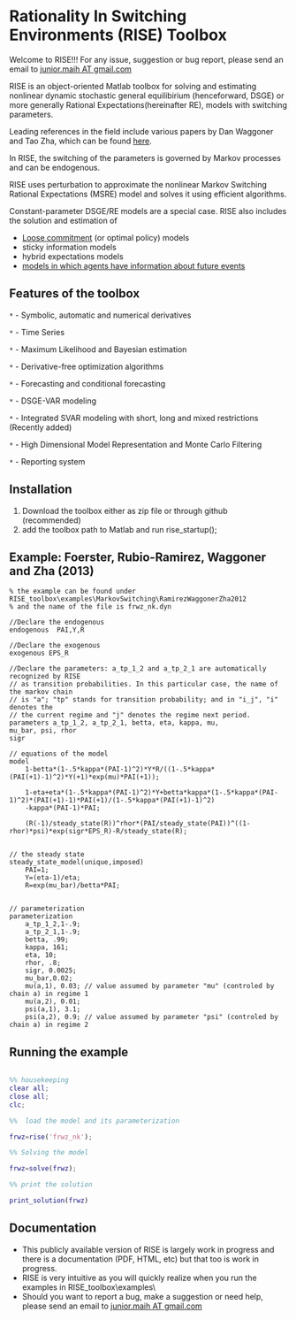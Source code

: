 
Rationality In Switching Environments (RISE) Toolbox
================
Welcome to RISE!!! For any issue, suggestion or bug
report, please send an email to [junior.maih AT gmail.com](junior.maih@gmail.com)

RISE is an object-oriented Matlab toolbox for solving and estimating nonlinear
dynamic stochastic general equilibirium (henceforward, DSGE) or more generally
Rational Expectations(hereinafter RE), models with switching parameters.

Leading references in the field include various papers by Dan Waggoner and Tao Zha, which
can be found [here](http://www.tzha.net/articles).

In RISE, the switching of the parameters is governed by Markov processes and can be endogenous.

RISE uses perturbation to approximate the nonlinear Markov Switching Rational
Expectations (MSRE) model and solves it using efficient algorithms.

Constant-parameter DSGE/RE models are a special case. RISE also includes the solution
and estimation of
* [Loose commitment](http://journals.cambridge.org/action/displayAbstract?fromPage=online&aid=8686985) (or optimal policy) models
* sticky information models
* hybrid expectations models
* [models in which agents have information about future events](http://www.kansascityfed.org/publicat/events/research/2010CenBankForecasting/Maih_paper.pdf)

Features of the toolbox
-----------------------------------

`*` - Symbolic, automatic and numerical derivatives

`*` - Time Series

`*` - Maximum Likelihood and Bayesian estimation

`*` - Derivative-free optimization algorithms

`*` - Forecasting and conditional forecasting

`*` - DSGE-VAR modeling

`*` - Integrated SVAR modeling with short, long and mixed restrictions (Recently added)

`*` - High Dimensional Model Representation and Monte Carlo Filtering

`*` - Reporting	system

Installation
-----

1. Download the toolbox either as zip file or through github (recommended)
2. add the toolbox path to Matlab and run rise_startup();

Example: Foerster, Rubio-Ramirez, Waggoner and Zha (2013)
---------------------
```RISE
% the example can be found under RISE_toolbox\examples\MarkovSwitching\RamirezWaggonerZha2012
% and the name of the file is frwz_nk.dyn

//Declare the endogenous
endogenous	PAI,Y,R

//Declare the exogenous
exogenous EPS_R

//Declare the parameters: a_tp_1_2 and a_tp_2_1 are automatically recognized by RISE
// as transition probabilities. In this particular case, the name of the markov chain
// is "a"; "tp" stands for transition probability; and in "i_j", "i" denotes the
// the current regime and "j" denotes the regime next period.
parameters a_tp_1_2, a_tp_2_1, betta, eta, kappa, mu,
mu_bar, psi, rhor
sigr

// equations of the model
model
	1-betta*(1-.5*kappa*(PAI-1)^2)*Y*R/((1-.5*kappa*(PAI(+1)-1)^2)*Y(+1)*exp(mu)*PAI(+1));
	
	1-eta+eta*(1-.5*kappa*(PAI-1)^2)*Y+betta*kappa*(1-.5*kappa*(PAI-1)^2)*(PAI(+1)-1)*PAI(+1)/(1-.5*kappa*(PAI(+1)-1)^2)
	-kappa*(PAI-1)*PAI;

	(R(-1)/steady_state(R))^rhor*(PAI/steady_state(PAI))^((1-rhor)*psi)*exp(sigr*EPS_R)-R/steady_state(R);

	
// the steady state
steady_state_model(unique,imposed)
    PAI=1;
    Y=(eta-1)/eta;
    R=exp(mu_bar)/betta*PAI;

	
// parameterization
parameterization
	a_tp_1_2,1-.9; 
	a_tp_2_1,1-.9;
	betta, .99;
	kappa, 161;
	eta, 10;
	rhor, .8;
	sigr, 0.0025;
	mu_bar,0.02; 
	mu(a,1), 0.03; // value assumed by parameter "mu" (controled by chain a) in regime 1
	mu(a,2), 0.01;
	psi(a,1), 3.1;
	psi(a,2), 0.9; // value assumed by parameter "psi" (controled by chain a) in regime 2

```

Running the example
---------------------
```matlab

%% housekeeping
clear all;
close all;
clc;

%%  load the model and its parameterization

frwz=rise('frwz_nk');

%% Solving the model

frwz=solve(frwz);

%% print the solution

print_solution(frwz)

```
Documentation
---------------------
* This publicly available version of RISE is largely work in progress and there
is a documentation (PDF, HTML, etc) but that too is work in progress.
* RISE is very intuitive as you will quickly realize when you run the examples in RISE_toolbox\examples\
* Should you want to report a bug, make a suggestion or need help, please send an email to [junior.maih AT gmail.com](junior.maih@gmail.com) 